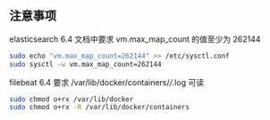 ## 注意事项

elasticsearch 6.4 文档中要求 vm.max_map_count 的值至少为 262144

```sh
sudo echo "vm.max_map_count=262144" >> /etc/sysctl.conf
sudo sysctl -w vm.max_map_count=262144
```

filebeat 6.4 要求 /var/lib/docker/containers/*/*.log 可读

```sh
sudo chmod o+rx /var/lib/docker
sudo chmod o+rx -R /var/lib/docker/containers
```